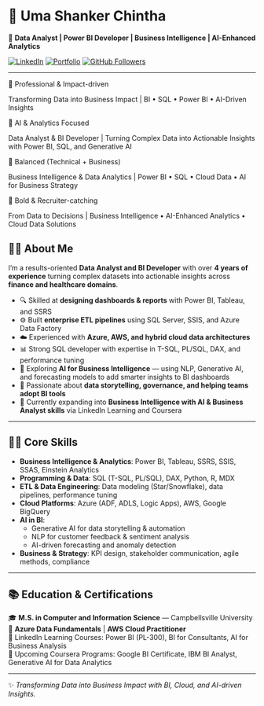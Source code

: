 # 🌟 Uma Shanker Chintha  
🎯 **Data Analyst | Power BI Developer | Business Intelligence | AI-Enhanced Analytics** 


[![LinkedIn](www.linkedin.com/in/uma-shanker-chintha-ms-itm-119b33197)](https://linkedin.com/in/YOUR-LINK) 
[![Portfolio](https://img.shields.io/badge/Portfolio-Website-green?logo=githubpages)](https://YOUR_PORTFOLIO_LINK) 
[![GitHub Followers](https://img.shields.io/github/followers/YOUR_USERNAME?style=social)](https://github.com/YOUR_USERNAME)

---


🔹 Professional & Impact-driven

Transforming Data into Business Impact | BI • SQL • Power BI • AI-Driven Insights

🔹 AI & Analytics Focused

Data Analyst & BI Developer | Turning Complex Data into Actionable Insights with Power BI, SQL, and Generative AI

🔹 Balanced (Technical + Business)

Business Intelligence & Data Analytics | Power BI • SQL • Cloud Data • AI for Business Strategy

🔹 Bold & Recruiter-catching

From Data to Decisions | Business Intelligence • AI-Enhanced Analytics • Cloud Data Solutions

## 🧑‍💼 About Me  
I’m a results-oriented **Data Analyst and BI Developer** with over **4 years of experience** turning complex datasets into actionable insights across **finance and healthcare domains**.  

- 🔍 Skilled at **designing dashboards & reports** with Power BI, Tableau, and SSRS  
- ⚙️ Built **enterprise ETL pipelines** using SQL Server, SSIS, and Azure Data Factory  
- ☁️ Experienced with **Azure, AWS, and hybrid cloud data architectures**  
- 📊 Strong SQL developer with expertise in T-SQL, PL/SQL, DAX, and performance tuning  
- 🤖 Exploring **AI for Business Intelligence** — using NLP, Generative AI, and forecasting models to add smarter insights to BI dashboards  
- 🤝 Passionate about **data storytelling, governance, and helping teams adopt BI tools**  
- 🚀 Currently expanding into **Business Intelligence with AI & Business Analyst skills** via LinkedIn Learning and Coursera  

---

## 🧑‍💻 Core Skills  

- **Business Intelligence & Analytics**: Power BI, Tableau, SSRS, SSIS, SSAS, Einstein Analytics  
- **Programming & Data**: SQL (T-SQL, PL/SQL), DAX, Python, R, MDX  
- **ETL & Data Engineering**: Data modeling (Star/Snowflake), data pipelines, performance tuning  
- **Cloud Platforms**: Azure (ADF, ADLS, Logic Apps), AWS, Google BigQuery  
- **AI in BI**:  
  - Generative AI for data storytelling & automation  
  - NLP for customer feedback & sentiment analysis  
  - AI-driven forecasting and anomaly detection  
- **Business & Strategy**: KPI design, stakeholder communication, agile methods, compliance  

---

## 📚 Education & Certifications  

🎓 **M.S. in Computer and Information Science** — Campbellsville University  
📜 **Azure Data Fundamentals** | **AWS Cloud Practitioner**  
📜 LinkedIn Learning Courses: Power BI (PL-300), BI for Consultants, AI for Business Analysis  
📜 Upcoming Coursera Programs: Google BI Certificate, IBM BI Analyst, Generative AI for Data Analytics  

---

✨ *Transforming Data into Business Impact with BI, Cloud, and AI-driven Insights.*

